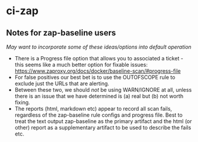 # ci-zap

## Notes for zap-baseline users

_May want to incorporate some of these ideas/options into default operation_

- There is a Progress file option that allows you to associated a ticket - this seems like a much better option for fixable issues: <https://www.zaproxy.org/docs/docker/baseline-scan/#progress-file>
- For false positives our best bet is to use the OUTOFSCOPE rule to exclude just the URLs that are alerting.
- Between these two, we should _not_ be using WARN/IGNORE at all, unless there is an issue that we have determined is (a) real but (b) not worth fixing. 
- The reports (html, markdown etc) appear to record all scan fails, regardless of the zap-baseline rule configs and progress file. Best to treat the text output zap-baseline as the primary artifact and the html (or other) report as a supplementary artifact to be used to describe the fails etc.
